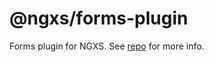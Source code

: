 # @ngxs/forms-plugin
Forms plugin for NGXS. See [repo](https://github.com/ngxs/store) for more info.
